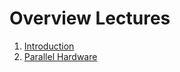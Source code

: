 # Overview Lectures

1. [Introduction](https://docs.google.com/a/auca.kg/presentation/d/19rVC9sVYECBggRl_3cu4b08gevXaNlpX3Nrp2AJUc28)
2. [Parallel Hardware](https://docs.google.com/presentation/d/1Z2E3t0tI0w-mU_7m5U_C_-d0loVVaLbvT2n0Tvvogyw)
